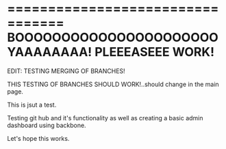 =================================
BOOOOOOOOOOOOOOOOOOOOOOYAAAAAAAA!
PLEEEASEEE WORK!
=================================

EDIT: TESTING MERGING OF BRANCHES!

THIS TESTING OF BRANCHES SHOULD WORK!..should change in the main page.

This is jsut a test.

Testing git hub and it's functionality as well as creating a basic admin dashboard using backbone.


Let's hope this works.


